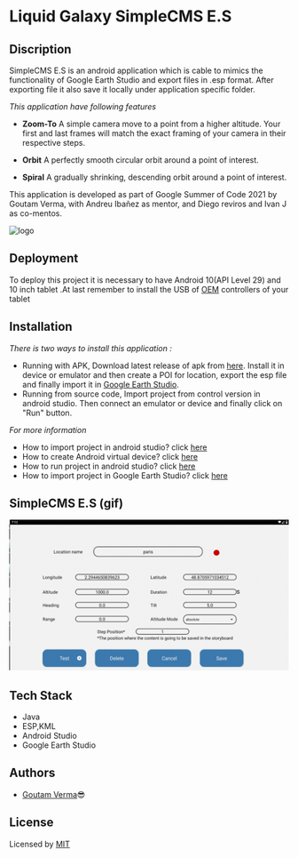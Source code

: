 
# Liquid Galaxy SimpleCMS E.S

## Discription

SimpleCMS E.S is an android application which is cable to mimics the functionality of Google Earth Studio and export files in .esp format. After exporting file it also save it locally under application specific folder.  

*This application have following features*

* **Zoom-To**  A simple camera move to a point from a higher altitude. Your first and last frames will match the exact framing of your camera in their respective steps.

* **Orbit** A perfectly smooth circular orbit around a point of interest.

* **Spiral** A gradually shrinking, descending orbit around a point of interest.

This application is developed as part of Google Summer of Code 2021 by Goutam Verma, with Andreu Ibañez as mentor, and Diego reviros and Ivan J as co-mentos.


![logo](https://4.bp.blogspot.com/-n-vRn12_mEk/XLr2zIDgUnI/AAAAAAAHBTI/69TPLvy-nsg9OPNC15bZB3-WzSX8m0PrwCLcBGAs/s1600/LOGO_LIQUID_GALAXY-sq300x300-pngtranspOK.png)

## Deployment

To deploy this project it is necessary to have Android 10(API Level 29) and 10 inch tablet
.At last remember to install the USB of [OEM](https://developer.android.com/studio/run/oem-usb) controllers of your tablet

## Installation
*There is two ways to install this application :*

* Running with APK, Download latest release of apk from [here](). Install it in device or emulator and then create a POI for location, export the esp file and finally import it in [Google Earth Studio](https://earth.google.com/studio/).
* Running from source code, Import project from control version in android studio. Then connect an emulator or device and finally click on "Run" button.

*For more information*

* How to import project in android studio? click [here](https://developer.android.com/studio/intro/migrate)
* How to create Android virtual device? click [here](https://developer.android.com/studio/run/managing-avds)
* How to run project in android studio? click [here](https://developer.android.com/studio/run)
* How to import project in Google Earth Studio? click [here](https://earth.google.com/studio/docs/the-basics/project-management/)
## SimpleCMS E.S (gif)
   <img src="https://raw.githubusercontent.com/GoutamVerma/GoutamVerma-SimpleCMS-E.S-GSoC2021-/main/screenshot.gif"/>
   
   
## Tech Stack

* Java
* ESP,KML   
* Android Studio
* Google Earth Studio

## Authors

* [Goutam Verma](https://github.com/GoutamVerma)😎

## License

Licensed by [MIT](https://raw.githubusercontent.com/GoutamVerma/GoutamVerma-SimpleCMS-E.S-GSoC2021-/main/MIT%20License)

  
